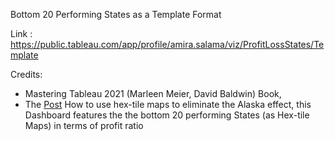 Bottom 20 Performing States as a Template Format

Link : https://public.tableau.com/app/profile/amira.salama/viz/ProfitLossStates/Template

Credits: 
* Mastering Tableau 2021 (Marleen Meier, David Baldwin) Book, 
* The [Post](https://www.tableau.com/about/blog/2017/1/viz-whiz-hex-tile-maps-64713) How to use hex-tile maps to eliminate the Alaska effect, 
this Dashboard features the the bottom 20 performing States (as Hex-tile Maps) in terms of profit ratio
